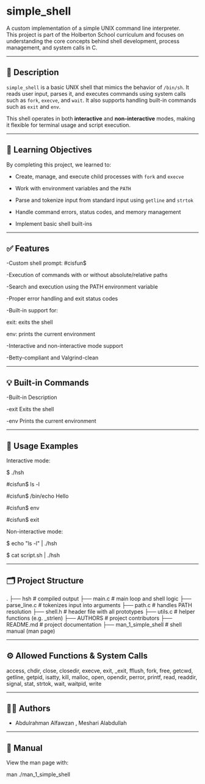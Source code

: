 # simple_shell

A custom implementation of a simple UNIX command line interpreter.  
This project is part of the Holberton School curriculum and focuses on understanding the core concepts behind shell development, process management, and system calls in C.

---

## 📜 Description

`simple_shell` is a basic UNIX shell that mimics the behavior of `/bin/sh`. It reads user input, parses it, and executes commands using system calls such as `fork`, `execve`, and `wait`. It also supports handling built-in commands such as `exit` and `env`.

This shell operates in both **interactive** and **non-interactive** modes, making it flexible for terminal usage and script execution.

---

## 🧠 Learning Objectives

By completing this project, we learned to:

- Create, manage, and execute child processes with `fork` and `execve`

- Work with environment variables and the `PATH`

- Parse and tokenize input from standard input using `getline` and `strtok`

- Handle command errors, status codes, and memory management

- Implement basic shell built-ins

---

## ✅ Features
-Custom shell prompt: #cisfun$

-Execution of commands with or without absolute/relative paths

-Search and execution using the PATH environment variable

-Proper error handling and exit status codes

-Built-in support for:

   exit: exits the shell

   env: prints the current environment

-Interactive and non-interactive mode support

-Betty-compliant and Valgrind-clean

---

## 💡 Built-in Commands

-Built-in	Description

-exit	      Exits the shell

-env	  Prints the current environment

---

## 🧪 Usage Examples


Interactive mode:

$ ./hsh

#cisfun$ ls -l

#cisfun$ /bin/echo Hello

#cisfun$ env

#cisfun$ exit



Non-interactive mode:

$ echo "ls -l" | ./hsh

$ cat script.sh | ./hsh

---

## 🗂️ Project Structure
.
├── hsh                   # compiled output
├── main.c                # main loop and shell logic
├── parse_line.c          # tokenizes input into arguments
├── path.c                # handles PATH resolution
├── shell.h               # header file with all prototypes
├── utils.c               # helper functions (e.g. _strlen)
├── AUTHORS               # project contributors
├── README.md             # project documentation
├── man_1_simple_shell    # shell manual (man page)

---

## ⚙️ Allowed Functions & System Calls
access, chdir, close, closedir, execve, exit, _exit,
fflush, fork, free, getcwd, getline, getpid, isatty,
kill, malloc, open, opendir, perror, printf, read,
readdir, signal, stat, strtok, wait, waitpid, write

---

## 👨‍💻 Authors
- Abdulrahman Alfawzan , Meshari Alabdullah

---

## 📖 Manual
View the man page with:

man ./man_1_simple_shell
